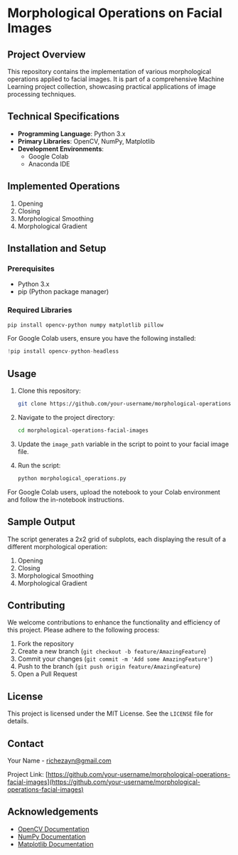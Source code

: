 # Morphological Operations on Facial Images

## Project Overview

This repository contains the implementation of various morphological operations applied to facial images. It is part of a comprehensive Machine Learning project collection, showcasing practical applications of image processing techniques.

## Technical Specifications

- **Programming Language**: Python 3.x
- **Primary Libraries**: OpenCV, NumPy, Matplotlib
- **Development Environments**: 
  - Google Colab
  - Anaconda IDE

## Implemented Operations

1. Opening
2. Closing
3. Morphological Smoothing
4. Morphological Gradient

## Installation and Setup

### Prerequisites

- Python 3.x
- pip (Python package manager)

### Required Libraries

```bash
pip install opencv-python numpy matplotlib pillow
```

For Google Colab users, ensure you have the following installed:

```python
!pip install opencv-python-headless
```

## Usage

1. Clone this repository:
   ```bash
   git clone https://github.com/your-username/morphological-operations-facial-images.git
   ```

2. Navigate to the project directory:
   ```bash
   cd morphological-operations-facial-images
   ```

3. Update the `image_path` variable in the script to point to your facial image file.

4. Run the script:
   ```bash
   python morphological_operations.py
   ```

For Google Colab users, upload the notebook to your Colab environment and follow the in-notebook instructions.

## Sample Output

The script generates a 2x2 grid of subplots, each displaying the result of a different morphological operation:

1. Opening
2. Closing
3. Morphological Smoothing
4. Morphological Gradient

## Contributing

We welcome contributions to enhance the functionality and efficiency of this project. Please adhere to the following process:

1. Fork the repository
2. Create a new branch (`git checkout -b feature/AmazingFeature`)
3. Commit your changes (`git commit -m 'Add some AmazingFeature'`)
4. Push to the branch (`git push origin feature/AmazingFeature`)
5. Open a Pull Request

## License

This project is licensed under the MIT License. See the `LICENSE` file for details.

## Contact

Your Name - richezayn@gmail.com

Project Link: [https://github.com/your-username/morphological-operations-facial-images](https://github.com/your-username/morphological-operations-facial-images)

## Acknowledgements

- [OpenCV Documentation](https://docs.opencv.org/)
- [NumPy Documentation](https://numpy.org/doc/)
- [Matplotlib Documentation](https://matplotlib.org/stable/contents.html)
